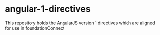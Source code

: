 # angular-1-directives
This repository holds the AngularJS version 1 directives which are aligned for use in foundationConnect 
